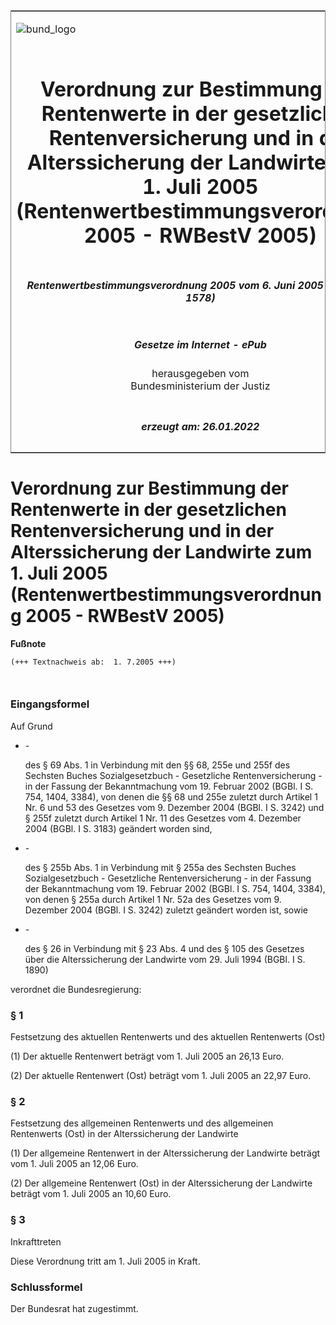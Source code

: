 <span id="DECKBLATT.html"></span>

<table border="0" frame="border" width="100%">

<tr valign="top">

<td align="left">

![bund\_logo](BfJ_2021_Web_de_de.gif)

</td>

<td align="right">

 

</td>

</tr>

<tr align="center" valign="middle">

<td colspan="2">

# Verordnung zur Bestimmung der Rentenwerte in der gesetzlichen Rentenversicherung und in der Alterssicherung der Landwirte zum 1. Juli 2005 (Rentenwertbestimmungsverordnung 2005 - RWBestV 2005)

</td>

</tr>

<tr align="center" valign="middle">

<td colspan="2">

##### Rentenwertbestimmungsverordnung 2005 vom 6. Juni 2005 (BGBl. I S. 1578)

</td>

</tr>

<tr align="center" valign="middle">

<td colspan="2">

  
  

##### Gesetze im Internet - ePub  
  
herausgegeben vom  
Bundesministerium der Justiz

</td>

</tr>

<tr align="center" valign="bottom">

<td colspan="2">

  
  

##### erzeugt am: 26.01.2022

</td>

</tr>

</table>

<span id="BJNR157800005.html"></span>

# Verordnung zur Bestimmung der Rentenwerte in der gesetzlichen Rentenversicherung und in der Alterssicherung der Landwirte zum 1. Juli 2005 (Rentenwertbestimmungsverordnung 2005 - RWBestV 2005)

<div>

  
**Fußnote**

<div class="jnhtml">

<div>

<div class="jurAbsatz">

  

``` 
(+++ Textnachweis ab:  1. 7.2005 +++)

 
```

</div>

</div>

</div>

</div>

<span id="BJNR157800005BJNE000100000.html"></span>

### Eingangsformel  

<div>

<div class="jnhtml">

<div>

<div class="jurAbsatz">

Auf Grund

  - \-
    
    <div style="">
    
    des § 69 Abs. 1 in Verbindung mit den §§ 68, 255e und 255f des
    Sechsten Buches Sozialgesetzbuch - Gesetzliche Rentenversicherung -
    in der Fassung der Bekanntmachung vom 19. Februar 2002 (BGBl. I S.
    754, 1404, 3384), von denen die §§ 68 und 255e zuletzt durch Artikel
    1 Nr. 6 und 53 des Gesetzes vom 9. Dezember 2004 (BGBl. I S. 3242)
    und § 255f zuletzt durch Artikel 1 Nr. 11 des Gesetzes vom 4.
    Dezember 2004 (BGBl. I S. 3183) geändert worden sind,
    
    </div>

  - \-
    
    <div style="">
    
    des § 255b Abs. 1 in Verbindung mit § 255a des Sechsten Buches
    Sozialgesetzbuch - Gesetzliche Rentenversicherung - in der Fassung
    der Bekanntmachung vom 19. Februar 2002 (BGBl. I S. 754, 1404,
    3384), von denen § 255a durch Artikel 1 Nr. 52a des Gesetzes vom 9.
    Dezember 2004 (BGBl. I S. 3242) zuletzt geändert worden ist, sowie
    
    </div>

  - \-
    
    <div style="">
    
    des § 26 in Verbindung mit § 23 Abs. 4 und des § 105 des Gesetzes
    über die Alterssicherung der Landwirte vom 29. Juli 1994 (BGBl. I
    S. 1890)
    
    </div>

verordnet die Bundesregierung:

</div>

</div>

</div>

</div>

<span id="BJNR157800005BJNE000200000.html"></span>

### § 1  
Festsetzung des aktuellen Rentenwerts und des aktuellen Rentenwerts (Ost)

<div>

<div class="jnhtml">

<div>

<div class="jurAbsatz">

(1) Der aktuelle Rentenwert beträgt vom 1. Juli 2005 an 26,13 Euro.

</div>

<div class="jurAbsatz">

(2) Der aktuelle Rentenwert (Ost) beträgt vom 1. Juli 2005 an 22,97
Euro.

</div>

</div>

</div>

</div>

<span id="BJNR157800005BJNE000300000.html"></span>

### § 2  
Festsetzung des allgemeinen Rentenwerts und des allgemeinen Rentenwerts (Ost) in der Alterssicherung der Landwirte

<div>

<div class="jnhtml">

<div>

<div class="jurAbsatz">

(1) Der allgemeine Rentenwert in der Alterssicherung der Landwirte
beträgt vom 1. Juli 2005 an 12,06 Euro.

</div>

<div class="jurAbsatz">

(2) Der allgemeine Rentenwert (Ost) in der Alterssicherung der Landwirte
beträgt vom 1. Juli 2005 an 10,60 Euro.

</div>

</div>

</div>

</div>

<span id="BJNR157800005BJNE000400000.html"></span>

### § 3  
Inkrafttreten

<div>

<div class="jnhtml">

<div>

<div class="jurAbsatz">

Diese Verordnung tritt am 1. Juli 2005 in Kraft.

</div>

</div>

</div>

</div>

<span id="BJNR157800005BJNE000500000.html"></span>

### Schlussformel  

<div>

<div class="jnhtml">

<div>

<div class="jurAbsatz">

Der Bundesrat hat zugestimmt.

</div>

</div>

</div>

</div>
